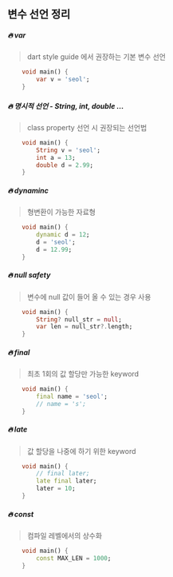 ## 변수 선언 정리

##### 🔥 var

> dart style guide 에서 권장하는 기본 변수 선언

```dart
    void main() {
        var v = 'seol';
    }
```

##### 🔥 명시적 선언 - String, int, double ...

> class property 선언 시 권장되는 선언법

```dart
    void main() {
        String v = 'seol';
        int a = 13;
        double d = 2.99;
    }
```

##### 🔥 dynaminc

> 형변환이 가능한 자료형

```dart
    void main() {
        dynamic d = 12;
        d = 'seol';
        d = 12.99;
    }
```

##### 🔥 null safety

> 변수에 null 값이 들어 올 수 있는 경우 사용

```dart
    void main() {
        String? null_str = null;
        var len = null_str?.length;
    }
```

##### 🔥 final

> 최초 1회의 값 할당만 가능한 keyword

```dart
    void main() {
        final name = 'seol';
        // name = 's';
    }
```

##### 🔥 late

> 값 할당을 나중에 하기 위한 keyword

```dart
    void main() {
        // final later;
        late final later;
        later = 10;
    }
```

##### 🔥 const

> 컴파일 레벨에서의 상수화

```dart
    void main() {
        const MAX_LEN = 1000;
    }
```
